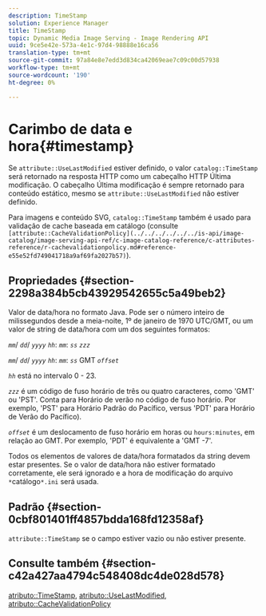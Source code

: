 ```yaml
---
description: TimeStamp
solution: Experience Manager
title: TimeStamp
topic: Dynamic Media Image Serving - Image Rendering API
uuid: 9ce5e42e-573a-4e1c-97d4-98888e16ca56
translation-type: tm+mt
source-git-commit: 97a84e8e7edd3d834ca42069eae7c09c00d57938
workflow-type: tm+mt
source-wordcount: '190'
ht-degree: 0%

---
```



# Carimbo de data e hora{#timestamp}

Se `attribute::UseLastModified` estiver definido, o valor `catalog::TimeStamp` será retornado na resposta HTTP como um cabeçalho HTTP Última modificação. O cabeçalho Última modificação é sempre retornado para conteúdo estático, mesmo se `attribute::UseLastModified` não estiver definido.

Para imagens e conteúdo SVG, `catalog::TimeStamp` também é usado para validação de cache baseada em catálogo (consulte ` [attribute::CacheValidationPolicy](../../../../../../is-api/image-catalog/image-serving-api-ref/c-image-catalog-reference/c-attributes-reference/r-cachevalidationpolicy.md#reference-e55e52fd749041718a9af69fa2027b57)`).

## Propriedades {#section-2298a384b5cb43929542655c5a49beb2}

Valor de data/hora no formato Java. Pode ser o número inteiro de milissegundos desde a meia-noite, 1º de janeiro de 1970 UTC/GMT, ou um valor de string de data/hora com um dos seguintes formatos:

*`mm`*/  *`dd`*/  *`yyyy`* *`hh`*:  *`mm`*:  *`ss`* *`zzz`*

*`mm`*/  *`dd`*/  *`yyyy`* *`hh`*:  *`mm`*:  *`ss`* GMT  *`offset`*

*`hh`* está no intervalo 0 - 23.

*`zzz`* é um código de fuso horário de três ou quatro caracteres, como &#39;GMT&#39; ou &#39;PST&#39;. Conta para Horário de verão no código de fuso horário. Por exemplo, &#39;PST&#39; para Horário Padrão do Pacífico, versus &#39;PDT&#39; para Horário de Verão do Pacífico).

*`offset`* é um deslocamento de fuso horário em horas ou  `hours:minutes`, em relação ao GMT. Por exemplo, &#39;PDT&#39; é equivalente a &#39;GMT -7&#39;.

Todos os elementos de valores de data/hora formatados da string devem estar presentes. Se o valor de data/hora não estiver formatado corretamente, ele será ignorado e a hora de modificação do arquivo `*`catálogo`*.ini` será usada.

## Padrão {#section-0cbf801401ff4857bdda168fd12358af}

`attribute::TimeStamp` se o campo estiver vazio ou não estiver presente.

## Consulte também {#section-c42a427aa4794c548408dc4de028d578}

[atributo::TimeStamp](../../../../../../is-api/image-catalog/image-serving-api-ref/c-image-catalog-reference/c-attributes-reference/r-timestamp.md#reference-4213c599a64942ee8cb9d80696b08296),  [atributo::UseLastModified](../../../../../../is-api/image-catalog/image-serving-api-ref/c-image-catalog-reference/c-attributes-reference/r-uselastmodified.md#reference-73ecc421e6864a38aec5a4775f06b8e8),  [atributo::CacheValidationPolicy](../../../../../../is-api/image-catalog/image-serving-api-ref/c-image-catalog-reference/c-attributes-reference/r-cachevalidationpolicy.md#reference-e55e52fd749041718a9af69fa2027b57)
